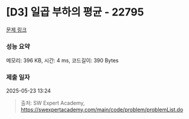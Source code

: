 # [D3] 일곱 부하의 평균 - 22795 

[문제 링크](https://swexpertacademy.com/main/code/problem/problemDetail.do?contestProbId=AZND_Dyq8SUDFAWB) 

### 성능 요약

메모리: 396 KB, 시간: 4 ms, 코드길이: 390 Bytes

### 제출 일자

2025-05-23 13:24



> 출처: SW Expert Academy, https://swexpertacademy.com/main/code/problem/problemList.do